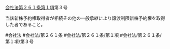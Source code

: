 [会社法第２６１条第１項](会社法＿＿＿＿第２６１条第１項)第３号

当該新株予約権取得者が相続その他の一般承継により譲渡制限新株予約権を取得した者であること。


#会社法
#会社法/第２６１条
#会社法/第２６１条/第１項
#会社法/第２６１条/第１項/第３号
